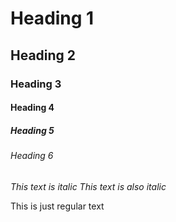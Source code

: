 # Heading 1
## Heading 2
### Heading 3
#### Heading 4
##### Heading 5
###### Heading 6


*This text is italic*
_This text is also italic_

This is just regular text 